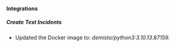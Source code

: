 #### Integrations
##### Create Test Incidents
- Updated the Docker image to: *demisto/python3:3.10.13.87159*.
